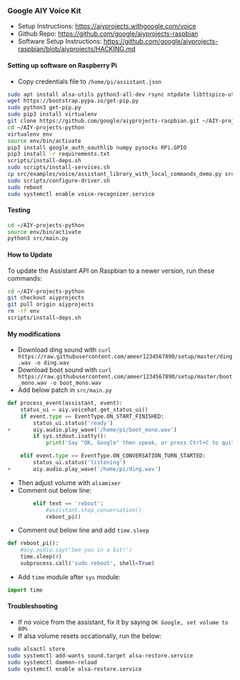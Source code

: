 ### Google AIY Voice Kit
* Setup Instructions: https://aiyprojects.withgoogle.com/voice
* Github Repo: https://github.com/google/aiyprojects-raspbian
* Software Setup Instructions: https://github.com/google/aiyprojects-raspbian/blob/aiyprojects/HACKING.md

#### Setting up software on Raspberry Pi
* Copy credentials file to `/home/pi/assistant.json`
```bash
sudo apt install alsa-utils python3-all-dev rsync ntpdate libttspico-utils git
wget https://bootstrap.pypa.io/get-pip.py
sudo python3 get-pip.py
sudo pip3 install virtualenv
git clone https://github.com/google/aiyprojects-raspbian.git ~/AIY-projects-python
cd ~/AIY-projects-python
virtualenv env
source env/bin/activate
pip3 install google_auth_oauthlib numpy pysocks RPi.GPIO
pip3 install -r requirements.txt
scripts/install-deps.sh
sudo scripts/install-services.sh
cp src/examples/voice/assistant_library_with_local_commands_demo.py src/main.py
sudo scripts/configure-driver.sh
sudo reboot
sudo systemctl enable voice-recognizer.service
```

#### Testing
```bash
cd ~/AIY-projects-python
source env/bin/activate
python3 src/main.py
```

#### How to Update
To update the Assistant API on Raspbian to a newer version, run these commands:
```bash
cd ~/AIY-projects-python
git checkout aiyprojects
git pull origin aiyprojects
rm -rf env
scripts/install-deps.sh
```

#### My modifications
* Download ding sound with `curl https://raw.githubusercontent.com/ameer1234567890/setup/master/ding.wav -o ding.wav`
* Download boot sound with `curl https://raw.githubusercontent.com/ameer1234567890/setup/master/boot_mono.wav -o boot_mono.wav`
* Add below patch in `src/main.py`
```python
def process_event(assistant, event):
    status_ui = aiy.voicehat.get_status_ui()
    if event.type == EventType.ON_START_FINISHED:
        status_ui.status('ready')
+       aiy.audio.play_wave('/home/pi/boot_mono.wav')
        if sys.stdout.isatty():
            print('Say "OK, Google" then speak, or press Ctrl+C to quit...')

    elif event.type == EventType.ON_CONVERSATION_TURN_STARTED:
        status_ui.status('listening')
+       aiy.audio.play_wave('/home/pi/ding.wav')
```
* Then adjust volume with `alsamixer`
* Comment out below line:
```python
        elif text == 'reboot':
            #assistant.stop_conversation()
            reboot_pi()
```
* Comment out below line and add `time.sleep`
```python
def reboot_pi():
    #aiy.audio.say('See you in a bit!')
    time.sleep(4)
    subprocess.call('sudo reboot', shell=True)
```
* Add `time` module after `sys` module:
```python
import time
```

#### Troubleshooting
* If no voice from the assistant, fix it by saying `OK Google, set volume to 80%`
* If alsa volume resets occationally, run the below:
```bash
sudo alsactl store
sudo systemctl add-wants sound.target alsa-restore.service
sudo systemctl daemon-reload
sudo systemctl enable alsa-restore.service
```
